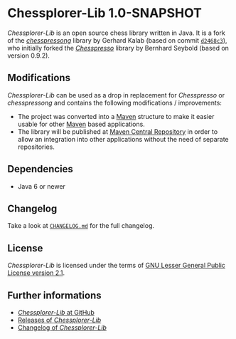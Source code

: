 Chessplorer-Lib 1.0-SNAPSHOT
============================

*Chessplorer-Lib* is an open source chess library written in Java. It is a fork
of the [*chesspressong*](https://github.com/gkalab/chesspressong) library by
Gerhard Kalab (based on commit
[`d2468c3`](https://github.com/gkalab/chesspressong/tree/d2468c3ba25eb38f4a502dedc454d4aab4226ea3)),
who initially forked the [*Chesspresso*](http://chesspresso.sourceforge.net/)
library by Bernhard Seybold (based on version 0.9.2).


Modifications
-------------

*Chessplorer-Lib* can be used as a drop in replacement for *Chesspresso* or
*chesspressong* and contains the following modifications / improvements:

-   The project was converted into a [Maven](https://maven.apache.org/)
    structure to make it easier usable for other
    [Maven](https://maven.apache.org/) based applications.
-   The library will be published at
    [Maven Central Repository](http://search.maven.org/) in order to allow an
    integration into other applications without the need of separate
    repositories.


Dependencies
------------

-   Java 6 or newer


Changelog
---------

Take a look at
[`CHANGELOG.md`](https://github.com/Chessplorer/Chessplorer-Lib/blob/develop/CHANGELOG.md)
for the full changelog.


License
-------

*Chessplorer-Lib* is licensed under the terms of
[GNU Lesser General Public License version 2.1](https://github.com/Chessplorer/Chessplorer-Lib/blob/develop/LICENSE.txt).


Further informations
--------------------

-   [*Chessplorer-Lib* at GitHub](https://github.com/Chessplorer/Chessplorer-Lib)
-   [Releases of *Chessplorer-Lib*](https://github.com/Chessplorer/Chessplorer-Lib/releases)
-   [Changelog of *Chessplorer-Lib*](https://github.com/Chessplorer/Chessplorer-Lib/blob/develop/CHANGELOG.md)
